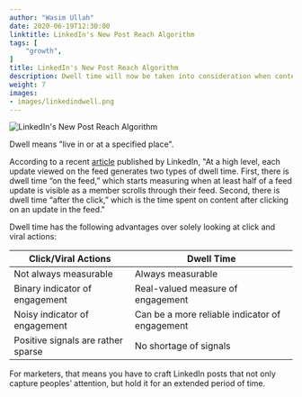 ```yaml
---
author: "Wasim Ullah"
date: 2020-06-19T12:30:00
linktitle: LinkedIn's New Post Reach Algorithm
tags: [
    "growth",
]
title: LinkedIn's New Post Reach Algorithm
description: Dwell time will now be taken into consideration when content is ranked in the LinkedIn feed.
weight: 7
images:
- images/linkedindwell.png
---
```


![LinkedIn's New Post Reach Algorithm](/images/linkedindwell.png)

Dwell means "live in or at a specified place".

According to a recent <a href="https://engineering.linkedin.com/blog/2020/understanding-feed-dwell-time" target="_blank">article</a> published by LinkedIn, "At a high level, each update viewed on the feed generates two types of dwell time. First, there is dwell time “on the feed,” which starts measuring when at least half of a feed update is visible as a member scrolls through their feed. Second, there is dwell time “after the click,” which is the time spent on content after clicking on an update in the feed."

Dwell time has the following advantages over solely looking at click and viral actions:

| Click/Viral Actions | Dwell Time |
| ------ | ----------- |
| Not always measurable   | Always measurable |
| Binary indicator of engagement   | Real-valued measure of engagement |
| Noisy indicator of engagement   | Can be a more reliable indicator of engagement |
| Positive signals are rather sparse   | No shortage of signals |

For marketers, that means you have to craft LinkedIn posts that not only capture peoples’ attention, but hold it for an extended period of time.
